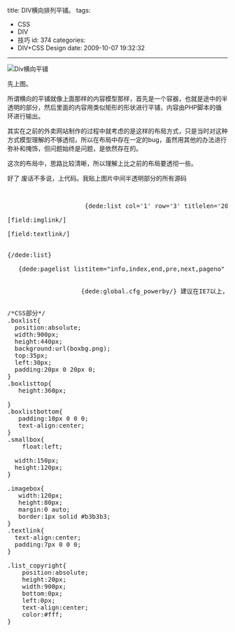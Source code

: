 title: DIV横向排列平铺。
tags:
  - CSS
  - DIV
  - 技巧
id: 374
categories:
  - DIV+CSS Design
date: 2009-10-07 19:32:32
---

![Div横向平铺](http://blog.liuyixi.com/wp-content/uploads/2009/10/divhenxiang.jpg "Div横向平铺")

先上图。

所谓横向的平铺就像上面那样的内容模型那样，首先是一个容器，也就是途中的半透明的部分，然后里面的内容用类似矩形的形状进行平铺，内容由PHP脚本的循环进行输出。

其实在之前的外卖网站制作的过程中就考虑的是这样的布局方式，只是当时对这种方式模型理解的不够透彻，所以在布局中存在一定的bug，虽然用其他的办法进行弥补和掩饰，但问题始终是问题，是依然存在的。

这次的布局中，思路比较清晰，所以理解上比之前的布局要透彻一些。

<!--more-->

好了 废话不多说，上代码。我贴上图片中间半透明部分的所有源码
<pre lang="HTML">
<div class="boxlist">
<div class="boxlisttop">
			         {dede:list col='1' row='3' titlelen='20' infolen='100' imgwidth='120' imgheight='80' pagesize='18' typeid='95'}
<div class="smallbox">
<div class="imagebox">[field:imglink/]</div>
<div class="textlink">[field:textlink/]</div>
</div>
{/dede:list}</div>
<div class="boxlistbottom">   {dede:pagelist listitem="info,index,end,pre,next,pageno" listsize="5"/}</div>
<div class="list_copyright">
		            {dede:global.cfg_powerby/} 建议在IE7以上，且在1280*800分辨率下浏览</div>
</div></pre>
<pre lang="CSS">/*CSS部分*/
.boxlist{
  position:absolute;
  width:900px;
  height:440px;
  background:url(boxbg.png);
  top:35px;
  left:30px;
  padding:20px 0 20px 0;
}
.boxlisttop{
   height:360px;

}
.boxlistbottom{
   padding:10px 0 0 0;
   text-align:center;
}
.smallbox{
	float:left;

  width:150px;
  height:120px;
}

.imagebox{
   width:120px;
   height:80px;
   margin:0 auto;
   border:1px solid #b3b3b3;
}
.textlink{
  text-align:center;
  padding:7px 0 0 0;
}

.list_copyright{
	position:absolute;
	height:20px;
	width:900px;
	bottom:0px;
	left:0px;
	text-align:center;
	color:#fff;
}</pre>